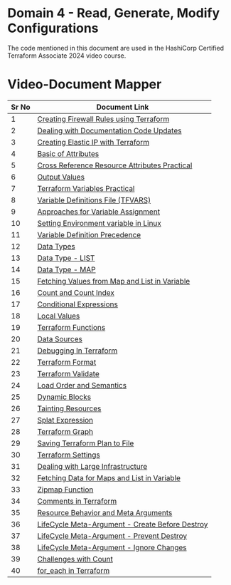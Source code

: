# Domain 4 - Read, Generate, Modify Configurations

The code mentioned in this document are used in the HashiCorp Certified Terraform Associate 2024 video course.


# Video-Document Mapper

| Sr No | Document Link |
| ------ | ------ |
| 1 | [Creating Firewall Rules using Terraform][PlDa] |
| 2 | [Dealing with Documentation Code Updates][PlDb] |
| 3 | [Creating Elastic IP with Terraform][PlDc] |
| 4 | [Basic of Attributes][PlDd] |
| 5 | [Cross Reference Resource Attributes Practical][PlDe] |
| 6 | [Output Values][PlDf] |
| 7 | [Terraform Variables Practical][PlDg] |
| 8 | [Variable Definitions File (TFVARS)][PlDh] |
| 9 | [Approaches for Variable Assignment][PlDi] |
| 10 | [Setting Environment variable in Linux][PlDj] |
| 11 | [Variable Definition Precedence][PlDk] |
| 12 | [Data Types][PlDl] |
| 13 | [Data Type - LIST][PlDm] |
| 14 | [Data Type - MAP][PlDn] |
| 15 | [Fetching Values from Map and List in Variable][PlDn2] |
| 16 | [Count and Count Index][PlDo] |
| 17 | [Conditional Expressions][PlDp] |
| 18 | [Local Values][PlDq] |
| 19 | [Terraform Functions][PlDr] |
| 20 | [Data Sources][PlDs] |
| 21 | [Debugging In Terraform][PlDt] |
| 22 | [Terraform Format][PlDu] |
| 23 | [Terraform Validate][PlDv] |
| 24 | [Load Order and Semantics][PlDw] |
| 25 | [Dynamic Blocks][PlDx] |
| 26 | [Tainting Resources][PlDy] |
| 27 | [Splat Expression][PlDz] |
| 28 | [Terraform Graph][PlEa] |
| 29 | [Saving Terraform Plan to File][PlEb] |
| 30 | [Terraform Settings][PlEc] |
| 31 | [Dealing with Large Infrastructure][PlEe] |
| 32 | [Fetching Data for Maps and List in Variable][PlEf] |
| 33 | [Zipmap Function][PlEg] |
| 34 | [Comments in Terraform][PlEh] |
| 35 | [Resource Behavior and Meta Arguments][PlEi] |
| 36 | [LifeCycle Meta-Argument - Create Before Destroy][PlEj] |
| 37 | [LifeCycle Meta-Argument - Prevent Destroy][PlEk] |
| 38 | [LifeCycle Meta-Argument - Ignore Changes][PlEl] |
| 39 | [Challenges with Count][PlEm] |
| 40 | [for_each in Terraform][PlEn] |

[PlDa]: <./firewall.md>
[PlDb]: <./doc-code-changes.md>
[PlDc]: <./eip.md>
[PlDd]: <./attributes.md>
[PlDe]: <./cross-reference-attributes.md>
[PlDf]: <./output-values.md>
[PlDg]: <./terraform-variables.md>
[PlDh]: <./tfvars.md>
[PlDi]: <./variable-assignment.md>
[PlDj]: <./env-variable-assignment.md>
[PlDk]: <./variable-precedence.md>
[PlDl]: <./data-types.md>
[PlDm]: <./list-data-type.md>
[PlDn]: <./map-data-type.md>
[PlDn2]: <./fetch-values-variables.tf>
[PlDo]: <./counte-parameter.md>
[PlDp]: <./conditional.md>
[PlDq]: <./local-values.md>
[PlDr]: <./functions.md>
[PlDs]: <./data-sources.md>
[PlDt]: <./debugging.md>
[PlDu]: <./terraform-format.md>
[PlDv]: <./terraform-validate.md>
[PlDw]: <./dynamic-block.md>
[PlDx]: <./load-order.md>
[PlDy]: <./taint.md>
[PlDz]: <./splat-expression.md>
[PlEa]: <./graph.md>
[PlEb]: <./plan-to-file.md>
[PlEc]: <./settings.md>
[PlEe]: <./large-infra.md>
[PlEf]: <./fetch-values-variables.tf>
[PlEg]: <./zipmap.tf>
[PlEh]: <./tf-comments.tf>
[PlEi]: <./meta-argument.md>
[PlEj]: <./create-before-destroy.md>
[PlEk]: <./prevent-destroy.md>
[PlEl]: <./ignore-changes.md>
[PlEm]: <./challenge-count.md>
[PlEn]: <./for_each.md>
